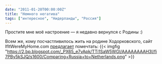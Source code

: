 ```yaml
---
date: "2011-01-20T00:00:00Z"
title: "Немного негатива"
tags: ["интересное", "Нидерланды", "Россия"]
---
```


Простите мне моё настроение — я недавно вернулся с Родины :)

Всем же, кому посчастливилось жить на родине Ходорковского, сайт IfItWereMyHome.com [предлагает](http://www.ifitweremyhome.com/compare/RU/NL) помечтать:
{{< imgfig "https://2.bp.blogspot.com/_PX65_e7vApk/TTi1SaW5WGI/AAAAAAAAH3I/fi7PBy5kSJQ/s1600/Comparing+Russia+to+Netherlands.png" >}}
